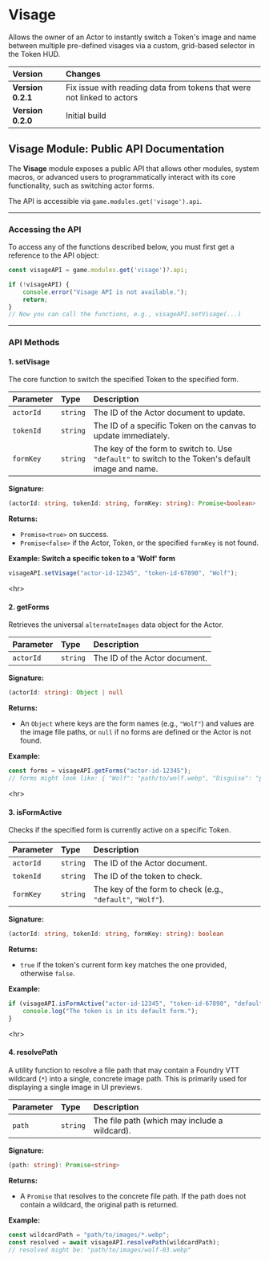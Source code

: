 # Visage
Allows the owner of an Actor to instantly switch a Token's image and name between multiple pre-defined visages via a custom, grid-based selector in the Token HUD.

| Version | Changes |
| :--- | :--- |
| **Version 0.2.1** | Fix issue with reading data from tokens that were not linked to actors |
| **Version 0.2.0** | Initial build |


## Visage Module: Public API Documentation

The **Visage** module exposes a public API that allows other modules, system macros, or advanced users to programmatically interact with its core functionality, such as switching actor forms.

The API is accessible via `game.modules.get('visage').api`.

-----

### Accessing the API

To access any of the functions described below, you must first get a reference to the API object:

```javascript
const visageAPI = game.modules.get('visage')?.api;

if (!visageAPI) {
    console.error("Visage API is not available.");
    return;
}
// Now you can call the functions, e.g., visageAPI.setVisage(...)
```

-----

### API Methods

#### 1\. setVisage

The core function to switch the specified Token to the specified form.

| Parameter | Type | Description |
| :--- | :--- | :--- |
| `actorId` | `string` | The ID of the Actor document to update. |
| `tokenId` | `string` | The ID of a specific Token on the canvas to update immediately. |
| `formKey` | `string` | The key of the form to switch to. Use `"default"` to switch to the Token's default image and name. |

**Signature:**

```typescript
(actorId: string, tokenId: string, formKey: string): Promise<boolean>
```

**Returns:**

  * `Promise<true>` on success.
  * `Promise<false>` if the Actor, Token, or the specified `formKey` is not found.

**Example: Switch a specific token to a 'Wolf' form**

```javascript
visageAPI.setVisage("actor-id-12345", "token-id-67890", "Wolf");
```

\<hr\>

#### 2\. getForms

Retrieves the universal `alternateImages` data object for the Actor.

| Parameter | Type | Description |
| :--- | :--- | :--- |
| `actorId` | `string` | The ID of the Actor document. |

**Signature:**

```typescript
(actorId: string): Object | null
```

**Returns:**

  * An `Object` where keys are the form names (e.g., `"Wolf"`) and values are the image file paths, or `null` if no forms are defined or the Actor is not found.

**Example:**

```javascript
const forms = visageAPI.getForms("actor-id-12345");
// forms might look like: { "Wolf": "path/to/wolf.webp", "Disguise": "path/to/mask.webp" }
```

\<hr\>

#### 3\. isFormActive

Checks if the specified form is currently active on a specific Token.

| Parameter | Type | Description |
| :--- | :--- | :--- |
| `actorId` | `string` | The ID of the Actor document. |
| `tokenId` | `string` | The ID of the token to check. |
| `formKey` | `string` | The key of the form to check (e.g., `"default"`, `"Wolf"`). |

**Signature:**

```typescript
(actorId: string, tokenId: string, formKey: string): boolean
```

**Returns:**

  * `true` if the token's current form key matches the one provided, otherwise `false`.

**Example:**

```javascript
if (visageAPI.isFormActive("actor-id-12345", "token-id-67890", "default")) {
    console.log("The token is in its default form.");
}
```

\<hr\>

#### 4\. resolvePath

A utility function to resolve a file path that may contain a Foundry VTT wildcard (`*`) into a single, concrete image path. This is primarily used for displaying a single image in UI previews.

| Parameter | Type | Description |
| :--- | :--- | :--- |
| `path` | `string` | The file path (which may include a wildcard). |

**Signature:**

```typescript
(path: string): Promise<string>
```

**Returns:**

  * A `Promise` that resolves to the concrete file path. If the path does not contain a wildcard, the original path is returned.

**Example:**

```javascript
const wildcardPath = "path/to/images/*.webp";
const resolved = await visageAPI.resolvePath(wildcardPath);
// resolved might be: "path/to/images/wolf-03.webp"
```
